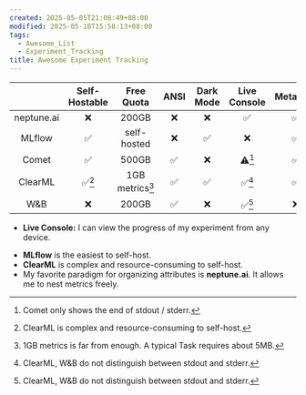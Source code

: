 ```yaml
---
created: 2025-05-05T21:08:49+08:00
modified: 2025-05-18T15:58:13+08:00
tags:
  - Awesome_List
  - Experiment_Tracking
title: Awesome Experiment Tracking
---
```


|            | Self-Hostable |   Free Quota    | ANSI | Dark Mode | Live Console | Metadata | Uncommitted Changes | Artifacts | Nested Metric |
| :--------: | :-----------: | :-------------: | :--: | :-------: | :----------: | :------: | :-----------------: | :-------: | :-----------: |
| neptune.ai |       ❌       |      200GB      |  ❌   |     ❌     |      ✅       |    ✅     |          ✅          |     ✅     |       ✅       |
|   MLflow   |       ✅       |   self-hosted   |  ❌   |     ✅     |      ❌       |    ✅     |          ❌          |     ✅     |       ❌       |
|   Comet    |       ✅       |      500GB      |  ✅   |     ❌     |    ⚠️[^1]    |    ✅     |          ✅          |     ✅     |       ❌       |
|  ClearML   |     ✅[^2]     | 1GB metrics[^3] |  ✅   |     ✅     |    ✅[^4]     |    ✅     |          ✅          |     ✅     |       ❌       |
|    W&B     |       ❌       |      200GB      |  ✅   |     ❌     |    ✅[^4]     |    ❌     |          ❌          |     ✅     |       ❌       |

- **Live Console:** I can view the progress of my experiment from any device.

[^1]: Comet only shows the end of stdout / stderr.
[^2]: ClearML is complex and resource-consuming to self-host.
[^3]: 1GB metrics is far from enough. A typical Task requires about 5MB.
[^4]: ClearML, W&B do not distinguish between stdout and stderr.

- **MLflow** is the easiest to self-host.
- **ClearML** is complex and resource-consuming to self-host.
- My favorite paradigm for organizing attributes is **neptune.ai**. It allows me to nest metrics freely.
